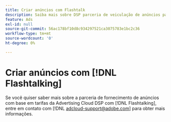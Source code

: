 ```yaml
---
title: Criar anúncios com Flashtalk
description: Saiba mais sobre DSP parceria de veiculação de anúncios paga com o Flashtalk.
feature: Ads
exl-id: null
source-git-commit: 56ac178bf10d8c934297521ca3075783e1bc2c36
workflow-type: tm+mt
source-wordcount: '0'
ht-degree: 0%

---
```


# Criar anúncios com [!DNL Flashtalking]

Se você quiser saber mais sobre a parceria de fornecimento de anúncios com base em tarifas da Advertising Cloud DSP com [!DNL Flashtalking], entre em contato com [!DNL adcloud-support@adobe.com] para obter mais informações.
